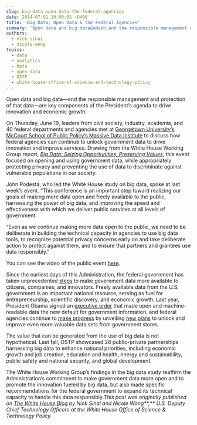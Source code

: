 ```yaml
---
slug: big-data-open-data-the-federal-agencies
date: 2014-07-01 10:00:02 -0400
title: 'Big Data, Open Data & the Federal Agencies'
summary: 'Open data and big data&mdash;and the responsible management and protection of that data&mdash;are key components of the President’s agenda to drive innovation and economic growth. On Thursday, June 19, leaders from civil society, industry, academia, and 40 federal departments and agencies met at Georgetown University&#8217;s McCourt School of Public Policy&#8217;s Massive Data Institute to discuss'
authors:
  - nick-sinai
  - nicole-wong
topics:
  - data
  - analytics
  - data
  - open-data
  - OSTP
  - white-house-office-of-science-and-technology-policy
---
```


Open data and big data—and the responsible management and protection of that data—are key components of the President’s agenda to drive innovation and economic growth.

On Thursday, June 19, leaders from civil society, industry, academia, and 40 federal departments and agencies met at [Georgetown University&#8217;s McCourt School of Public Policy&#8217;s Massive Data Institute](http://mspp.georgetown.edu/events/big-data-and-federal-agencies/) to discuss how federal agencies can continue to unlock government data to drive innovation and improve services. Drawing from the White House Working Group report, [_Big Data: Seizing Opportunities, Preserving Values_](http://www.whitehouse.gov/sites/default/files/docs/big_data_privacy_report_may_1_2014.pdf), this event focused on opening and using government data, while appropriately protecting privacy and preventing the use of data to discriminate against vulnerable populations in our society.

John Podesta, who led the White House study on big data, spoke at last week’s event. “This conference is an important step toward realizing our goals of making more data open and freely available to the public, harnessing the power of big data, and improving the speed and effectiveness with which we deliver public services at all levels of government.

“Even as we continue making more data open to the public, we need to be deliberate in building the technical capacity in agencies to use big data tools, to recognize potential privacy concerns early on and take deliberate action to protect against them, and to ensure that partners and grantees use data responsibly.”

You can see the video of the public event [here](http://www.georgetown.edu/news/white-house-big-data-conference.html).

Since the earliest days of this Administration, the federal government has taken unprecedented [steps](http://www.whitehouse.gov/blog/2014/05/09/continued-progress-and-plans-open-government-data-0) to make government data more available to citizens, companies, and innovators. Freely available data from the U.S. government is an important national resource, serving as fuel for entrepreneurship, scientific discovery, and economic growth. Last year, President Obama signed an [executive order](http://www.whitehouse.gov/the-press-office/2013/05/09/executive-order-making-open-and-machine-readable-new-default-government-) that made open and machine-readable data the new default for government information, and federal agencies continue to [make progress](http://www.whitehouse.gov/blog/2014/05/09/continued-progress-and-plans-open-government-data-0) by unveiling [new plans](http://www.whitehouse.gov/blog/2014/05/09/continued-progress-and-plans-open-government-data-0) to unlock and improve even more valuable data sets from government stores.

The value that can be generated from the use of big data is not hypothetical. Last fall, OSTP showcased 28 public-private partnerships harnessing big data to enhance national priorities, including economic growth and job creation, education and health, energy and sustainability, public safety and national security, and global development.

The White House Working Group’s findings in the big data study reaffirm the Administration’s commitment to make government data more open and to promote the innovation fueled by big data, but also made specific recommendations for the federal government to expand its technical capacity to handle this data responsibly._This post was originally published on [The White House Blog](http://www.whitehouse.gov/blog/2014/06/24/big-data-open-data-federal-agencies) by Nick Sinai and Nicole Wong**,** U.S. Deputy Chief Technology Officers at the White House Office of Science & Technology Policy._